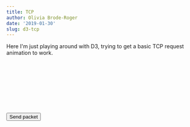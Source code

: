```yaml
---
title: TCP
author: Olivia Brode-Roger
date: '2019-01-30'
slug: d3-tcp
---
```

<script src="https://d3js.org/d3.v5.min.js"></script>

Here I'm just playing around with D3, trying to get a basic TCP request animation to work.

<button onclick="triggerSend()">Send packet</button>
<svg class="waterfall"></svg>

<style>

rect {
  fill: steelblue;
}
circle {
  fill: steelblue;
}

.client circle {
    fill: orange;
}
.server circle {
    fill: steelblue;
}

text {
  fill: white;
  text-anchor: end;
  font: 10px sans-serif;
}

</style>

<script>
"use strict";

var width  = 420,
    height = 420;

var tcp_send = [1, 1, 2, 3, 5, 8],
    lag = 1;


// Setup
var chart = d3.select(".waterfall")
              .attr("preserveAspectRatio", "xMinYMin meet")
              .attr("viewBox", "0 0 " + width + " " + height)

function addNode(chart, name, x, y) {
    var node = chart.append("g")
                          .attr("transform", "translate(" + x +", " + y + ")")
                          .attr("class", name);
    node.append("circle")
            .attr("r",  20);

    node.append("text")
            .attr("dy", ".35em")
            .attr("dx", ".25em")
            .text(name[0].toUpperCase());

    return node;

};

var channel = chart.append("g")
                    .attr("class", "channel")
                    .attr("transform", "translate(" + width/4 + ", " + 50 + ")");

var client_coords = {"x": 0,       "y": 10};
var server_coords = {"x": width/2, "y": 10};
var client = addNode(channel, "client", client_coords.x, client_coords.y);
var server = addNode(channel, "server", server_coords.x, server_coords.y);

function triggerSend() {
    sendPacket(channel, client_coords, server_coords, 1, "1");
}

function sendPacket(channel, from, to, duration, label) {
    var packet = channel.append("g")
                        .attr("class", "packet");

    channel.append("circle")
            .attr("r", 10)
            .attr("cx", from.x)
            .attr("cy", from.y)
            .style("fill", "red")
            .transition()
            .duration(duration*1000)
            .attr("cx", to.x)
            .attr("cy", to.y)
            .remove();

}


sendPacket(channel, client_coords, server_coords, 1, "1");

function drawData(data) {
    console.log(data);

    var data_scale = d3.scaleLinear()
                  .domain([0, d3.max(data)])
                  .range([height-20, 20]);

    var bars = chart.selectAll("g")
      .data(data);

    bars.exit().remove();

    var new_bars = bars.enter()
        .append("g")
            .attr("transform", function(d, i) {return "translate(" + i*barWidth + ", 0)"});

    new_bars.append("circle")
        .merge(bars.select("circle"))
            .attr("cy", data_scale)
            .attr("cx", 10)
            .attr("r", 10)

    new_bars.append("text")
        .merge(bars.select("text"))
        .attr("y", function(d) {return data_scale(d) + 3})
        .attr("x", barWidth / 2)
        .attr("dx", ".50em")
        .text(function(d) { return d; });
}


function updateData() {
    console.log("hey!");
    var new_value = +d3.select("#new_data").node().value;
    console.log(new_value);
    addData(new_value);
};

</script>

